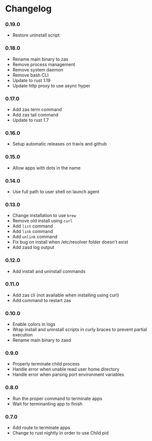 # Changelog

### 0.19.0

- Restore uninstall script

### 0.18.0

- Rename main binary to zas
- Remove process management
- Remove system daemon
- Remove bash CLI
- Update to rust 1.19
- Update http proxy to use async hyper

### 0.17.0

- Add zas term command
- Add zas tail command
- Update to rust 1.7

### 0.16.0

- Setup automatic releases on travis and github

### 0.15.0

- Allow apps with dots in the name

### 0.14.0

- Use full path to user shell on launch agent

### 0.13.0

- Change installation to use `brew`
- Remove old install using `curl`
- Add `list` command
- Add `link` command
- Add `unlink` command
- Fix bug on install when /etc/resolver folder doesn't exist
- Add zasd log output

### 0.12.0

- Add install and uninstall commands

### 0.11.0

- Add zas cli (not available when installing using curl)
- Add command to restart zas

### 0.10.0

- Enable colors in logs
- Wrap install and uninstall scripts in curly braces to prevent partial
  execution
- Rename main binary to zasd

### 0.9.0

- Properly terminate child process
- Handle error when unable read user home directory
- Handle error when parsing port environment variables

### 0.8.0

- Run the proper command to terminate apps
- Wait for terminanting app to finish

### 0.7.0

- Add route to terminate apps
- Change to rust nightly in order to use Child pid
